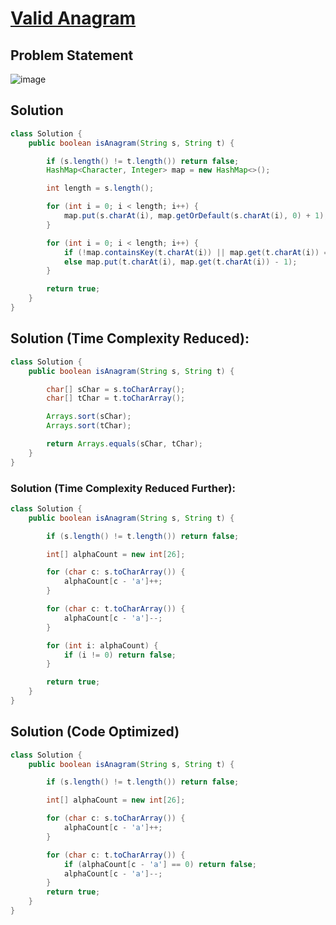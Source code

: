 # [Valid Anagram](https://leetcode.com/problems/valid-anagram/description/?envType=study-plan-v2&envId=top-interview-150)
## Problem Statement
![image](https://github.com/SiddhantKumarMaurya/LeetCode_Questions/assets/107787014/06654816-825f-4fb7-8fe0-70d5ef4cc736)
## Solution
```java
class Solution {
    public boolean isAnagram(String s, String t) {

        if (s.length() != t.length()) return false;
        HashMap<Character, Integer> map = new HashMap<>();

        int length = s.length();

        for (int i = 0; i < length; i++) {
            map.put(s.charAt(i), map.getOrDefault(s.charAt(i), 0) + 1);
        }

        for (int i = 0; i < length; i++) {
            if (!map.containsKey(t.charAt(i)) || map.get(t.charAt(i)) == 0) return false;
            else map.put(t.charAt(i), map.get(t.charAt(i)) - 1);
        }

        return true;
    }
}
```

## Solution (Time Complexity Reduced):
```java
class Solution {
    public boolean isAnagram(String s, String t) {

        char[] sChar = s.toCharArray();
        char[] tChar = t.toCharArray();

        Arrays.sort(sChar);
        Arrays.sort(tChar);

        return Arrays.equals(sChar, tChar);
    }
}
```

### Solution (Time Complexity Reduced Further):
```java
class Solution {
    public boolean isAnagram(String s, String t) {

        if (s.length() != t.length()) return false;

        int[] alphaCount = new int[26];

        for (char c: s.toCharArray()) {
            alphaCount[c - 'a']++;
        }

        for (char c: t.toCharArray()) {
            alphaCount[c - 'a']--;
        }

        for (int i: alphaCount) {
            if (i != 0) return false;
        }

        return true;
    }
}
```

## Solution (Code Optimized)
```java
class Solution {
    public boolean isAnagram(String s, String t) {

        if (s.length() != t.length()) return false;

        int[] alphaCount = new int[26];

        for (char c: s.toCharArray()) {
            alphaCount[c - 'a']++;
        }

        for (char c: t.toCharArray()) {
            if (alphaCount[c - 'a'] == 0) return false;
            alphaCount[c - 'a']--;
        }
        return true;
    }
}
```
